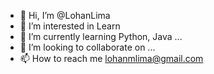 - 👋 Hi, I’m @LohanLima
- 👀 I’m interested in Learn
- 🌱 I’m currently learning Python, Java ...
- 💞️ I’m looking to collaborate on ...
- 📫 How to reach me lohanmlima@gmail.com

<!---
LohanLima/LohanLima is a ✨ special ✨ repository because its `README.md` (this file) appears on your GitHub profile.
You can click the Preview link to take a look at your changes.
--->
